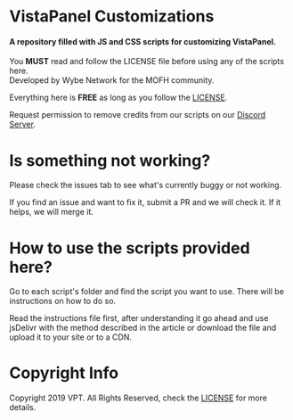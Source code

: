 # VistaPanel Customizations
#### A repository filled with JS and CSS scripts for customizing VistaPanel.  

You **MUST** read and follow the LICENSE file before using any of the scripts here.  
Developed by Wybe Network for the MOFH community.

Everything here is **FREE** as long as you follow the [LICENSE](LICENSE.md).

Request permission to remove credits from our scripts on our [Discord Server](https://discord.gg/TCspBav).

# Is something not working?
Please check the issues tab to see what's currently buggy or not working.

If you find an issue and want to fix it, submit a PR and we will check it. If it helps, we will merge it.

# How to use the scripts provided here?
Go to each script's folder and find the script you want to use. There will be instructions on how to do so.

Read the instructions file first, after understanding it go ahead and
use jsDelivr with the method described in the article
or download the file and upload it to your site or to a CDN.

# Copyright Info
Copyright 2019 VPT. All Rights Reserved, check the [LICENSE](LICENSE.md) for more details.
